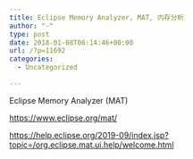 ```yaml
---
title: Eclipse Memory Analyzer, MAT, 内存分析
author: "-"
type: post
date: 2018-01-08T06:14:46+00:00
url: /?p=11692
categories:
  - Uncategorized

---
```

Eclipse Memory Analyzer (MAT)

https://www.eclipse.org/mat/
  
https://help.eclipse.org/2019-09/index.jsp?topic=/org.eclipse.mat.ui.help/welcome.html